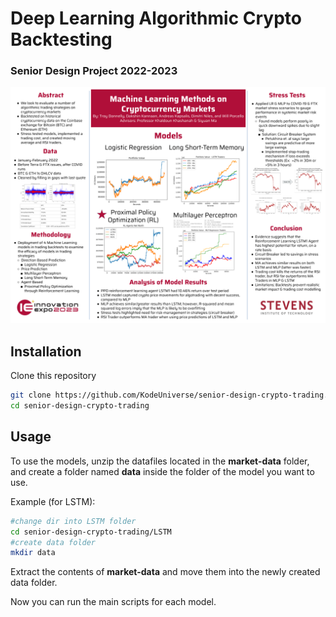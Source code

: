 # Deep Learning Algorithmic Crypto Backtesting
### Senior Design Project 2022-2023

<div style="text-align:center;">
<img src="images/poster.png">
</div>


## Installation

Clone this repository

```bash
git clone https://github.com/KodeUniverse/senior-design-crypto-trading.git
cd senior-design-crypto-trading
```

## Usage
To use the models, unzip the datafiles located in the <b>market-data</b> folder, and create a folder named <b>data</b> inside the folder of the model you want to use.

Example (for LSTM):

```bash
#change dir into LSTM folder
cd senior-design-crypto-trading/LSTM
#create data folder
mkdir data
```
Extract the contents of <b>market-data</b> and move them into the newly created data folder.

Now you can run the main scripts for each model.


